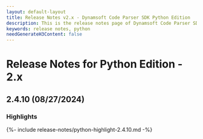 ```yaml
---
layout: default-layout
title: Release Notes v2.x - Dynamsoft Code Parser SDK Python Edition
description: This is the release notes page of Dynamsoft Code Parser SDK Python Edition v2.x.
keywords: release notes, python
needGenerateH3Content: false
---
```


# Release Notes for Python Edition - 2.x

## 2.4.10 (08/27/2024)

### Highlights

{%- include release-notes/python-highlight-2.4.10.md -%}

